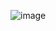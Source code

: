 ![image](https://github.com/gabrielricardosilva/Task-List/assets/93540978/ac1dba6f-1c0c-455f-9fee-b7aaa753b07c)
